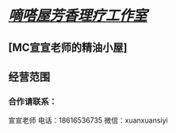 # [***嘀嗒屋芳香理疗工作室***](main/index.html)
## [MC宣宣老师的精油小屋]

## 经营范围

### 合作请联系：
宣宣老师 
电话：18616536735
微信：xuanxuansiyi
